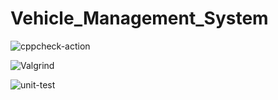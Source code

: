 # Vehicle_Management_System
![cppcheck-action](https://github.com/99002624/Vehicle_Management_System/workflows/cppcheck-action/badge.svg?branch=main)

![Valgrind](https://github.com/99002624/Vehicle_Management_System/workflows/Valgrind/badge.svg?branch=main)

![unit-test](https://github.com/99002624/Vehicle_Management_System/workflows/unit-test/badge.svg?branch=main)
